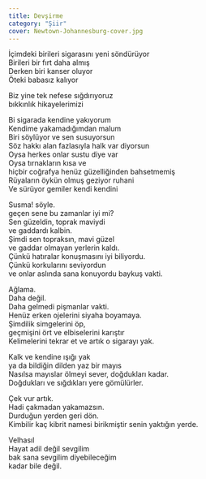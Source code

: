 ```yaml
---
title: Devşirme
category: "Şiir"
cover: Newtown-Johannesburg-cover.jpg
---
```


İçimdeki birileri sigarasını yeni söndürüyor<br/>
Birileri bir fırt daha almış<br/>
Derken biri kanser oluyor<br/>
Öteki babasız kalıyor<br/>

Biz yine tek nefese sığdırıyoruz<br/>
bıkkınlık hikayelerimizi<br/>

Bi sigarada kendine yakıyorum<br/>
Kendime yakamadığımdan malum<br/>
Biri söylüyor ve sen susuyorsun<br/>
Söz hakkı alan fazlasıyla halk var diyorsun<br/>
Oysa herkes onlar sustu diye var<br/>
Oysa tırnakların kısa ve<br/>
hiçbir coğrafya henüz güzelliğinden bahsetmemiş<br/>
Rüyaların öykün olmuş geziyor ruhani<br/>
Ve sürüyor gemiler kendi kendini<br/>

Susma! söyle.<br/>
geçen sene bu zamanlar iyi mi?<br/>
Sen güzeldin, toprak maviydi<br/>
ve gaddardı kalbin.<br/>
Şimdi sen topraksın, mavi güzel<br/>
ve gaddar olmayan yerlerin kaldı.<br/>
Çünkü hatıralar konuşmasını iyi biliyordu.<br/>
Çünkü korkularını seviyordun<br/>
ve onlar aslında sana konuyordu baykuş vakti.<br/>

Ağlama.<br/>
Daha değil.<br/>
Daha gelmedi pişmanlar vakti.<br/>
Henüz erken ojelerini siyaha boyamaya.<br/>
Şimdilik simgelerini öp,<br/>
geçmişini ört ve elbiselerini karıştır<br/>
Kelimelerini tekrar et ve artık o sigarayı yak.<br/>

Kalk ve kendine ışığı yak<br/>
ya da bildiğin dilden yaz bir mayıs<br/>
Nasılsa mayıslar ölmeyi sever, doğdukları kadar.<br/>
Doğdukları ve sığdıkları yere gömülürler.<br/>

Çek vur artık.<br/>
Hadi çakmadan yakamazsın.<br/>
Durduğun yerden geri dön.<br/>
Kimbilir kaç kibrit namesi birikmiştir senin yaktığın yerde.<br/>

Velhasıl<br/>
Hayat adil değil sevgilim<br/>
bak sana sevgilim diyebileceğim<br/>
kadar bile değil.<br/>
